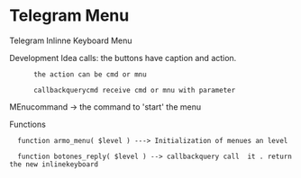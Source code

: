 # Telegram Menu
Telegram Inlinne Keyboard Menu 

Development
Idea 
   calls: the buttons have caption and action.
   
          the action can be cmd or mnu
          
          callbackquerycmd receive cmd or mnu with parameter
        

   MEnucommand -> the command to 'start' the menu
   
   Functions
   
      function armo_menu( $level ) ---> Initialization of menues an level 
      
      function botones_reply( $level ) --> callbackquery call  it . return the new inlinekeyboard
      
                                           
     
